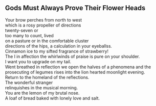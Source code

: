 Gods Must Always Prove Their Flower Heads
-----------------------------------------
Your brow perches from north to west  
which is a rosy propeller of directions  
twenty-seven or  
too many to count, lived  
on a pasture or in the comfortable cluster  
directions of the hips, a calculation in your eyeballss.  
Cinnamon ice to my sifted fragrance of strawberry!  
The I in affection the whirlwinds of praise is pure on your shoulder.  
I want you to upgrade on my tail.  
Went breathed in reflection we open the halves of a phenomena and the  
prosecuting of legumes rises into the lion hearted moonlight evening.  
Return to the homeland of the reflections.  
The wonderful stranger  
relinquishes in the musical morning.  
You are the lemon of my brutal nose.  
A loaf of bread baked with lonely love and salt.  
